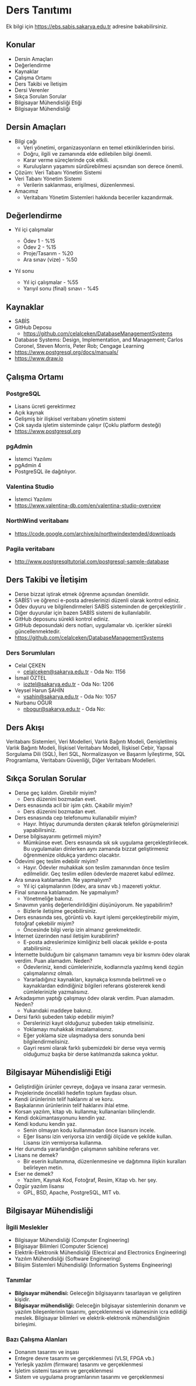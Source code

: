 
# Ders Tanıtımı

Ek bilgi için https://ebs.sabis.sakarya.edu.tr adresine bakabilirsiniz.

## Konular

* Dersin Amaçları
* Değerlendirme
* Kaynaklar
* Çalışma Ortamı
* Ders Takibi ve İletişim
* Dersi Verenler
* Sıkça Sorulan Sorular
* Bilgisayar Mühendisliği Etiği
* Bilgisayar Mühendisliği

## Dersin Amaçları

* Bilgi çağı
  + Veri yönetimi, organizasyonların en temel etkinliklerinden birisi.
  + Doğru, ilgili ve zamanında elde edilebilen bilgi önemli.
  + Karar verme süreçlerinde çok etkili.
  + Kuruluşların yaşamını sürdürebilmesi açısından son derece önemli.
* Çözüm: Veri Tabanı Yönetim Sistemi
* Veri Tabanı Yönetim Sistemi
  + Verilerin saklanması, erişilmesi, düzenlenmesi.
* Amacımız
  + Veritabanı Yönetim Sistemleri hakkında beceriler kazandırmak.

## Değerlendirme

* Yıl içi çalışmalar

  + Ödev 1 - %15
  + Ödev 2 - %15
  + Proje/Tasarım - %20
  + Ara sınav (vize) - %50

* Yıl sonu
    + Yıl içi çalışmalar - %55
    + Yarıyıl sonu (final) sınavı - %45


## Kaynaklar

* SABİS
* GitHub Deposu
  + https://github.com/celalceken/DatabaseManagementSystems
* Database Systems: Design, Implementation, and Management; Carlos Coronel, Steven Morris, Peter Rob; Cengage Learning
* https://www.postgresql.org/docs/manuals/
* https://www.draw.io

## Çalışma Ortamı

### PostgreSQL

* Lisans ücreti gerektirmez
* Açık kaynak
* Gelişmiş bir ilişkisel veritabanı yönetim sistemi
* Çok sayıda işletim sisteminde çalışır (Çoklu platform desteği)
* https://www.postgresql.org

### pgAdmin
  + İstemci Yazılımı
  + pgAdmin 4
  + PostgreSQL ile dağıtılıyor.
### Valentina Studio
  + İstemci Yazılımı
  + https://www.valentina-db.com/en/valentina-studio-overview
### NorthWind veritabanı
  + https://code.google.com/archive/p/northwindextended/downloads
### Pagila veritabanı
  + http://www.postgresqltutorial.com/postgresql-sample-database


## Ders Takibi ve İletişim

* Derse bizzat iştirak etmek öğrenme açısından önemlidir.
* SABİS’i ve öğrenci e-posta adreslerinizi düzenli olarak kontrol ediniz.
* Ödev duyuru ve bilgilendirmeleri SABİS sisteminden de gerçekleştirilir .
* Diğer duyurular için bazen SABİS sistemi de kullanılabilir.
* GitHub deposunu sürekli kontrol ediniz.
* GitHub deposundaki ders notları, uygulamalar vb. içerikler sürekli güncellenmektedir.
* https://github.com/celalceken/DatabaseManagementSystems

### Ders Sorumluları

* Celal ÇEKEN
  + celalceken@sakarya.edu.tr - Oda No: 1156
* İsmail ÖZTEL
  + ioztel@sakarya.edu.tr - Oda No: 1206
* Veysel Harun ŞAHİN
  + vsahin@sakarya.edu.tr - Oda No: 1057
* Nurbanu OĞUR
  + nbogur@sakarya.edu.tr - Oda No: 

## Ders Akışı

Veritabanı Sistemleri, Veri Modelleri, Varlık Bağıntı Modeli, Genişletilmiş Varlık Bağıntı Modeli, İlişkisel Veritabanı Modeli,  İlişkisel Cebir, Yapısal Sorgulama Dili (SQL), İleri SQL, Normalizasyon ve Başarım İyileştirme, SQL Programlama, Veritabanı Güvenliği, Diğer Veritabanı Modelleri.

## Sıkça Sorulan Sorular

* Derse geç kaldım. Girebilir miyim?
  + Ders düzenini bozmadan evet.
* Ders esnasında acil bir işim çıktı. Çıkabilir miyim?
  + Ders düzenini bozmadan evet.
* Ders esnasında cep telefonumu kullanabilir miyim?
  + Hayır. İhtiyaç durumunda dersten çıkarak telefon görüşmelerinizi yapabilirsiniz.
* Derse bilgisayarımı getirmeli miyim?
  + Mümkünse evet. Ders esnasında sık sık uygulama gerçekleştirilecek. Bu uygulamaları dinlerken aynı zamanda bizzat geliştirmeniz öğrenmenize oldukça yardımcı olacaktır.
* Ödevimi geç teslim edebilir miyim?
  + Hayır. Ödevler muhakkak son teslim zamanından önce teslim edilmelidir. Geç teslim edilen ödevlerde mazeret kabul edilmez.
* Ara sınava katılamadım. Ne yapmalıyım?
  + Yıl içi çalışmalarının (ödev, ara sınav vb.) mazereti yoktur.
* Final sınavına katılamadım. Ne yapmalıyım?
  + Yönetmeliğe bakınız.
* Sınavımın yanlış değerlendirildiğini düşünüyorum. Ne yapabilirim?
  + Bizlerle iletişime geçebilirsiniz.
* Ders esnasında ses, görüntü vb. kayıt işlemi gerçekleştirebilir miyim, fotoğraf çekebilir miyim?
  + Öncesinde bilgi verip izin almanız gerekmektedir.
* İnternet üzerinden nasıl iletişim kurabilirim?
  + E-posta adreslerimize kimliğiniz belli olacak şekilde e-posta atabilirsiniz.
* İnternette bulduğum bir çalışmanın tamamını veya bir kısmını ödev olarak verdim. Puan alamadım. Neden?
  + Ödevleriniz, kendi cümlelerinizle, kodlarınızla yazılmış kendi özgün çalışmalarınız olmalı.
  + Yararladığınız kaynakları, kaynakça kısmında belirtmeli ve o kaynaklardan edindiğiniz bilgileri referans göstererek kendi cümlelerinizle yazmalısınız.
* Arkadaşımın yaptığı çalışmayı ödev olarak verdim. Puan alamadım. Neden?
  + Yukarıdaki maddeye bakınız.
* Dersi farklı şubeden takip edebilir miyim?
  + Derslerinizi kayıt olduğunuz şubeden takip etmelisiniz.
  + Yoklamayı muhakkak imzalamalısınız.
  + Eğer yoklama size ulaşmadıysa ders sonunda beni bilgilendirmelisiniz.
  + Gayri resmi olarak farklı şubemizdeki bir derse veya vermiş olduğumuz başka bir derse katılmanızda sakınca yoktur.


## Bilgisayar Mühendisliği Etiği

* Geliştirdiğin ürünler çevreye, doğaya ve insana zarar vermesin.
* Projelerinde öncelikli hedefin toplum faydası olsun.
* Kendi ürünlerinin telif haklarını al ve koru.
* Başkalarının ürünlerinin telif haklarını ihlal etme.
* Korsan yazılım, kitap vb. kullanma; kullananları bilinçlendir.
* Kendi dokümantasyonunu kendin yaz.
* Kendi kodunu kendin yaz.
  + Senin olmayan kodu kullanmadan önce lisansını incele.
  + Eğer lisansı izin veriyorsa izin verdiği ölçüde ve şekilde kullan. Lisansı izin vermiyorsa kullanma.
* Her durumda yararlandığın çalışmanın sahibine referans ver.
* Lisans ne demek?
  + Bir eserin kullanımına, düzenlenmesine ve dağıtımına ilişkin kuralları belirleyen metin.
* Eser ne demek?
  + Yazılım, Kaynak Kod, Fotoğraf, Resim, Kitap vb. her şey.
* Özgür yazılım lisansı
  + GPL, BSD, Apache, PostgreSQL, MIT vb.


## Bilgisayar Mühendisliği

### İlgili Meslekler

* Bilgisayar Mühendisliği (Computer Engineering)
* Bilgisayar Bilimleri (Computer Science)
* Elektrik-Elektronik Mühendisliği (Electrical and Electronics Engineering)
* Yazılım Mühendisliği (Software Engineering)
* Bilişim Sistemleri Mühendisliği (Information Systems Engineering)

### Tanımlar

* **Bilgisayar mühendisi:** Geleceğin bilgisayarını tasarlayan ve geliştiren kişidir.
* **Bilgisayar mühendisliği:** Geleceğin bilgisayar sistemlerinin donanım ve yazılım bileşenlerinin tasarımı, gerçeklenmesi ve idamesinin icra edildiği meslek. Bilgisayar bilimleri ve elektrik-elektronik mühendisliğinin birleşimi.

### Bazı Çalışma Alanları

* Donanım tasarımı ve inşası
* Entegre devre tasarımı ve gerçeklenmesi (VLSI, FPGA vb.)
* Yerleşik yazılım (firmware) tasarımı ve gerçeklenmesi
* İşletim sistemi tasarımı ve gerçeklenmesi
* Sistem ve uygulama programlarının tasarımı ve gerçeklenmesi

